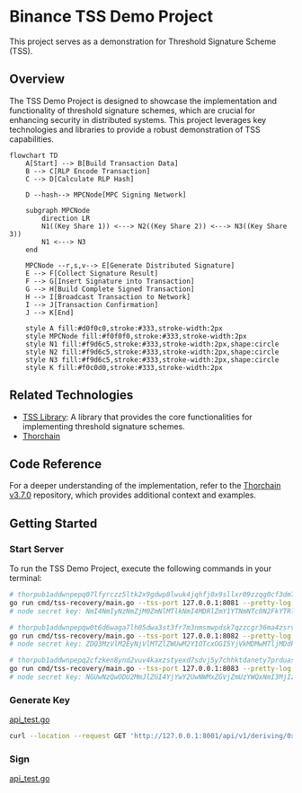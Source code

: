 # Binance TSS Demo Project

This project serves as a demonstration for Threshold Signature Scheme (TSS).

## Overview

The TSS Demo Project is designed to showcase the implementation and functionality of threshold signature schemes, which are crucial for enhancing security in distributed systems. This project leverages key technologies and libraries to provide a robust demonstration of TSS capabilities.

```mermaid
flowchart TD
    A[Start] --> B[Build Transaction Data]
    B --> C[RLP Encode Transaction]
    C --> D[Calculate RLP Hash]

    D --hash--> MPCNode[MPC Signing Network]

    subgraph MPCNode
        direction LR
        N1((Key Share 1)) <---> N2((Key Share 2)) <---> N3((Key Share 3))
        N1 <---> N3
    end

    MPCNode --r,s,v--> E[Generate Distributed Signature]
    E --> F[Collect Signature Result]
    F --> G[Insert Signature into Transaction]
    G --> H[Build Complete Signed Transaction]
    H --> I[Broadcast Transaction to Network]
    I --> J[Transaction Confirmation]
    J --> K[End]

    style A fill:#d0f0c0,stroke:#333,stroke-width:2px
    style MPCNode fill:#f0f0f0,stroke:#333,stroke-width:2px
    style N1 fill:#f9d6c5,stroke:#333,stroke-width:2px,shape:circle
    style N2 fill:#f9d6c5,stroke:#333,stroke-width:2px,shape:circle
    style N3 fill:#f9d6c5,stroke:#333,stroke-width:2px,shape:circle
    style K fill:#f0c0d0,stroke:#333,stroke-width:2px
```

## Related Technologies

- [TSS Library](https://github.com/binance-chain/tss-lib): A library that provides the core functionalities for implementing threshold signature schemes.
- [Thorchain](https://gitlab.com/thorchain/thornode/-/tree/v3.7.0/bifrost/tss/go-tss?ref_type=tags)

## Code Reference

For a deeper understanding of the implementation, refer to the [Thorchain v3.7.0](https://gitlab.com/thorchain/thornode/-/tree/v3.7.0/bifrost/tss/go-tss?ref_type=tag) repository, which provides additional context and examples.

## Getting Started

### Start Server
To run the TSS Demo Project, execute the following commands in your terminal:


```bash
# thorpub1addwnpepq07lfyrczz5ltk2x9gdwp8lwuk4jqhfj0x9sllxr09zzqg0cf3dm78wtzae
go run cmd/tss-recovery/main.go --tss-port 127.0.0.1:8081 --pretty-log --p2p-port 6671 --home ./data/node1 --peer /ip4/127.0.0.1/tcp/6672/p2p/16Uiu2HAmPLe7Mzm8TsYUubgCAW1aJoeFScxrLj8ppHFivPo97bUZ --peer /ip4/127.0.0.1/tcp/6673/p2p/16Uiu2HAm7JvHh9HhWUy3sVBYzPcVJTmDFbGxQ1dnBWgCRzfN1TXM
# node secret key: NmI4NmIyNzNmZjM0ZmNlMTlkNmI4MDRlZmY1YTNmNTc0N2FkYTRlYWEyMmYxZDQ5YzAxZTUyZGRiNzg3NWI0Yg==

# thorpub1addwnpepqw0t6d6waga7lh05dwa3st3fr7m3nmsmwpdsk7qzzcgr36ma4zsrvlg06u0
go run cmd/tss-recovery/main.go --tss-port 127.0.0.1:8082 --pretty-log --p2p-port 6672 --home ./data/node2 --peer /ip4/127.0.0.1/tcp/6671/p2p/16Uiu2HAmVkKntsECaYfefR1V2yCR79CegLATuTPE6B9TxgxBiiiA --peer /ip4/127.0.0.1/tcp/6673/p2p/16Uiu2HAm7JvHh9HhWUy3sVBYzPcVJTmDFbGxQ1dnBWgCRzfN1TXM
# node secret key: ZDQ3MzVlM2EyNjVlMTZlZWUwM2Y1OTcxOGI5YjVkMDMwMTljMDdkOGI2YzUxZjkwZGEzYTY2NmVlYzEzYWIzNQ==

# thorpub1addwnpepq2cfzken8ynd2vuv4kaxzstyexd7sdvj5y7chhktdanety7prduasxq3caf
go run cmd/tss-recovery/main.go --tss-port 127.0.0.1:8083 --pretty-log --p2p-port 6673 --home ./data/node3 --peer /ip4/127.0.0.1/tcp/6671/p2p/16Uiu2HAmVkKntsECaYfefR1V2yCR79CegLATuTPE6B9TxgxBiiiA --peer /ip4/127.0.0.1/tcp/6672/p2p/16Uiu2HAmPLe7Mzm8TsYUubgCAW1aJoeFScxrLj8ppHFivPo97bUZ 
# node secret key: NGUwNzQwODU2MmJlZGI4YjYwY2UwNWMxZGVjZmUzYWQxNmI3MjIzMDk2N2RlMDFmNjQwYjdlNDcyOWI0OWZjZQ==

```

### Generate Key

[api_test.go](cmd/tss/api_test.go)

```bash
curl --location --request GET 'http://127.0.0.1:8001/api/v1/deriving/0x3D3A3B117a2f2393FBcdF95e9DA47c1166b469e7/key1'
```

###  Sign

[api_test.go](cmd/tss/api_test.go)

